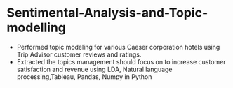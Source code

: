 # Sentimental-Analysis-and-Topic-modelling

* Performed topic modeling for various Caeser corporation hotels using Trip Advisor customer reviews and ratings. 
* Extracted the topics management should focus on to increase customer satisfaction and revenue using LDA, Natural language processing,Tableau, Pandas, Numpy in Python
